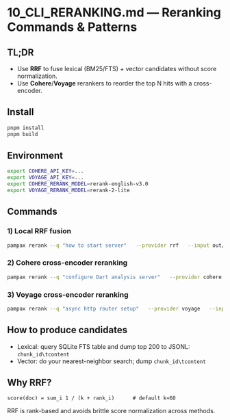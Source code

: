 # 10_CLI_RERANKING.md — Reranking Commands & Patterns

## TL;DR
- Use **RRF** to fuse lexical (BM25/FTS) + vector candidates without score normalization.
- Use **Cohere**/**Voyage** rerankers to reorder the top N hits with a cross-encoder.

## Install
```bash
pnpm install
pnpm build
```

## Environment
```bash
export COHERE_API_KEY=...
export VOYAGE_API_KEY=...
export COHERE_RERANK_MODEL=rerank-english-v3.0
export VOYAGE_RERANK_MODEL=rerank-2-lite
```

## Commands

### 1) Local RRF fusion
```bash
pampax rerank --q "how to start server"   --provider rrf   --input out/bm25_top.json,out/vector_top.json   --topK 20 > out/fused.json
```

### 2) Cohere cross-encoder reranking
```bash
pampax rerank --q "configure Dart analysis server"   --provider cohere   --input out/candidates.jsonl   --topK 50 > out/reranked_cohere.json
```

### 3) Voyage cross-encoder reranking
```bash
pampax rerank --q "async http router setup"   --provider voyage   --input out/candidates.jsonl   --topK 50 > out/reranked_voyage.json
```

## How to produce candidates
- Lexical: query SQLite FTS table and dump top 200 to JSONL: `chunk_id\tcontent`
- Vector: do your nearest-neighbor search; dump `chunk_id\tcontent`

## Why RRF?
```
score(doc) = sum_i 1 / (k + rank_i)      # default k≈60
```
RRF is rank-based and avoids brittle score normalization across methods.

